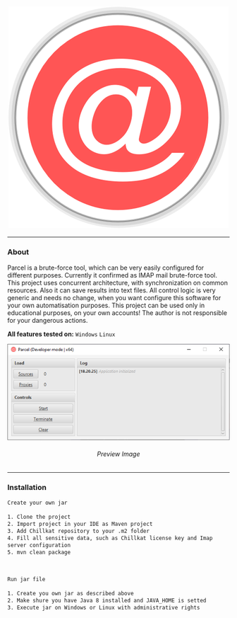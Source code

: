 <h3 align = "center">
    <img src = "images/logo.png" alt = "Logo" />
</h3>

---

### About

Parcel is a brute-force tool, which can be very easily configured for different purposes. Currently it confirmed as IMAP mail brute-force tool.
This project uses concurrent architecture, with synchronization on common resources. Also it can save results into text files.
All control logic is very generic and needs no change, when you want configure this software for your own automatisation purposes.
This project can be used only in educational purposes, on your own accounts! The author is not responsible for your dangerous actions.

**All features tested on:** `Windows` `Linux`

<p align = "center">
    <img src = "images/preview.png" alt = "Preview" />
    <h6 align = "center">Preview Image</h6>
</p>

---

### Installation
    Create your own jar

    1. Clone the project
    2. Import project in your IDE as Maven project
    3. Add Chillkat repository to your .m2 folder
    4. Fill all sensitive data, such as Chillkat license key and Imap server configuration
    5. mvn clean package

<br>

    Run jar file

    1. Create you own jar as described above
    2. Make shure you have Java 8 installed and JAVA_HOME is setted
    3. Execute jar on Windows or Linux with administrative rights
